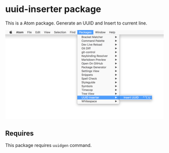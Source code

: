 # uuid-inserter package

This is a Atom package.
Generate an UUID and Insert to current line.

![Menu](resources/menu.png)

## Requires

This package requires `uuidgen` command.
